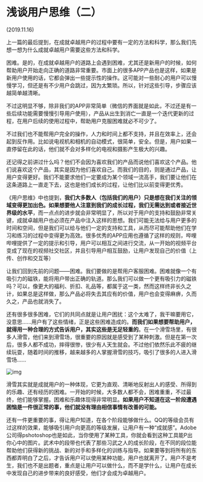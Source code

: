 # 浅谈用户思维（二）

(2019.11.16)

上一篇的最后提到，在成就卓越用户的过程中要有一定的方法和科学，那么我们先想一想为什么成就卓越用户需要这些方法和科学。

困难。是的，在成就卓越用户的道路上会遇到困难，尤其还是新用户的时候，如何帮助用户开始走向正确的道路非常重要。市面上的很多APP产品也是这样，如果是新用户使用的话，它都会弹出一些提示性的操作。这可能对一些耐心的用户可以慢慢学习，但还是有不少用户会跳过，因为太繁琐。所以，针对这些引导，步骤应该越简单越清晰。

不过这明显不够，除非我们的APP非常简单（微信的界面就是如此，不过还是有一些后续功能需要慢慢引导用户使用），产品从出生到消亡一直是一个迭代更新的过程，在用户后续的使用过程中，帮助用户克服困难就必不可少了。

不过我们也不能帮用户完全的操作，人力和时间上都不支持，并且在效率上，还会起到反作用。比如说电视机和相机的自动模式，很简单，安全。但是，用户如果一直停留在此的话，他们就不会对多样化的电视和摄影产生极大的兴趣。

还记得之前讲过什么吗？他们不会因为喜欢我们的产品而说他们喜欢这个产品。他们说喜欢这个产品，其实是因为他们喜欢自己。而我们的目的，则是通过产品，让用户变得更好。我们不能要求他们一定要成为某个领域一流高手，我们要让他们在这条道路上一直走下去，这也是他们成长的过程，让他们比以前变得更优秀。

《用户思维》中也提到，**我们大多数人（包括我们的用户）只是想在我们关注的领域变得更加出色。如果想要他人注意到我们的成长过程，我们无需达到或者接近世界级的水平**，而一点点的进步就会非常明显了，所以对于用户的支持和鼓励非常关键，成就卓越用户也必须在产品中注入这样的思想。我们可能无法给与用户更多的时间和空间，但是我们可以给与他们一定的支持和工具，从而尽可能帮助他们在学习和练习的过程中变得更为高效。很多优秀的APP应用也遵循了这样的规则，哔哩哔哩提供了一定的提示和引导，用户可以相互之间进行交流，从一开始的视频平台变成了现在的视频社交社区，并且引导用户相互鼓励，让用户发现自己的价值（上传、创作和交互等）

让我们回到先前的问题——困难。我们要做的是帮用户客服困难。困难就像一个有吸引力的磁铁，能将用户带出正确的轨道。那么我们可以做一个更有吸引力的磁铁吗？可以，像更大的福利、折扣、礼品等，都属于这一类，然而这样终非长久之计，如果总是这样做，那么产品必将失去其应有的价值，用户也会变得麻痹，久而久之，产品也就消失了。

还有很多很多困难，它们的共同点就是让用户困扰：这个太难了，我干嘛要用它，没意思......用户有了这些情绪，正是这些困难造成的。**而我们如果想要帮助用户，就得用一种合理的方式告诉用户，其实这些是无足轻重的**。在一个滑雪场里，有很多人滑雪，他们来到滑雪场，很重要的原因就是感受到了某种刺激。但是在第一次后，很多人都不成功，摔得很惨，很少有人天生就会。不过他们依然乐此不疲的继续玩耍，随着时间的推移，越来越多的人掌握滑雪的技巧，吸引了很多的人进入滑雪场......

![img](https://upload-images.jianshu.io/upload_images/4199038-db828916bdfd1632.png?imageMogr2/auto-orient/strip%7CimageView2/2/w/1240)

滑雪其实就是成就用户的一种体现，它更为直观、清晰地反射出人的感受、所得到的乐趣、还有经历的困难。一开始的时候，大多数人都不会，困难重重，不过最终，他们能够掌握。困难和乐趣体现得非常明显。**如果用户不知道在这一阶段遭遇困恼是一件很正常的事，他们就没有理由相信事情有改善的可能。**

还有一件更重要的事，得让用户知道，在各个阶段能够做什么。QQ的等级会员有过这样的效果，能够吸引用户向更高的等级发展，让用户有一种“成就感”。Adobe公司得pshotoshop也是如此，当你使用了某种工具，你就会看到这种工具能P出你心中的图片。武术中的段带也代表了那些习武之人的成长阶段，在不同的段位能帮助他们获得新的挑战、新的对手和多样化的训练与指导。如果要等到将所有的东西都弄明白了之后，才告诉用户可以使用某种功能，用户也就离开了。用户不是考生，我们也不是出题者，重点是让用户可以做什么，而不是学什么，让用户在成长中发现自己的进步带来的良好感受，他们才会成为卓越用户。